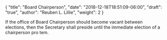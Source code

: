 {
	"title": "Board Chairperson",
	"date": "2018-12-18T18:51:09-06:00",
	"draft": "true",
	"author": "Reuben L. Lillie",
	"weight": 2
}

If the office of Board Chairperson should become vacant between elections, then the Secretary shall preside until the immediate election of a chairperson pro tem.

